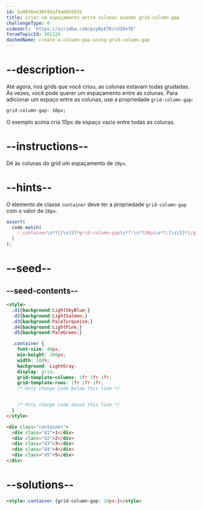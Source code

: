 ```yaml
---
id: 5a9036ee38fddaf9a66b5d35
title: Criar um espaçamento entre colunas usando grid-column-gap
challengeType: 0
videoUrl: 'https://scrimba.com/p/pByETK/cVZ8vfD'
forumTopicId: 301124
dashedName: create-a-column-gap-using-grid-column-gap
---
```


# --description--

Até agora, nos grids que você criou, as colunas estavam todas grudadas. Às vezes, você pode querer um espaçamento entre as colunas. Para adicionar um espaço entre as colunas, use a propriedade `grid-column-gap`:

```css
grid-column-gap: 10px;
```

O exemplo acima cria 10px de espaço vazio entre todas as colunas.

# --instructions--

Dê às colunas do grid um espaçamento de `20px`.

# --hints--

O elemento de classe `container` deve ter a propriedade `grid-column-gap` com o valor de `20px`.

```js
assert(
  code.match(
    /.container\s*?{[\s\S]*grid-column-gap\s*?:\s*?20px\s*?;[\s\S]*}/gi
  )
);
```

# --seed--

## --seed-contents--

```html
<style>
  .d1{background:LightSkyBlue;}
  .d2{background:LightSalmon;}
  .d3{background:PaleTurquoise;}
  .d4{background:LightPink;}
  .d5{background:PaleGreen;}

  .container {
    font-size: 40px;
    min-height: 300px;
    width: 100%;
    background: LightGray;
    display: grid;
    grid-template-columns: 1fr 1fr 1fr;
    grid-template-rows: 1fr 1fr 1fr;
    /* Only change code below this line */


    /* Only change code above this line */
  }
</style>

<div class="container">
  <div class="d1">1</div>
  <div class="d2">2</div>
  <div class="d3">3</div>
  <div class="d4">4</div>
  <div class="d5">5</div>
</div>
```

# --solutions--

```html
<style>.container {grid-column-gap: 20px;}</style>
```
